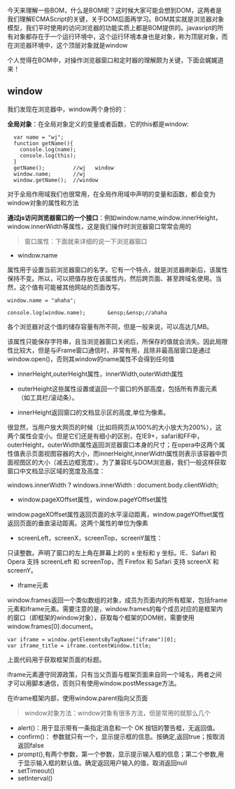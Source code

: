 今天来理解一些BOM，什么是BOM呢？这时候大家可能会想到DOM，这两者是我们理解ECMAScript的关键，关于DOM后面再学习。BOM其实就是浏览器对象模型，我们平时使用的访问浏览器的功能实质上都是BOM提供的。javasript的所有对象都存在于一个运行环境中，这个运行环境本身也是对象，称为顶层对象，而在浏览器环境中，这个顶层对象就是window

个人觉得在BOM中，对操作浏览器窗口和定时器的理解颇为关键，下面会娓娓道来！
## window ##
我们发现在浏览器中，window两个身份的：

 
**全局对象**：在全局对象定义的变量或者函数，它的this都是window:
    
      var name = "wj";
      function getName(){
        console.log(name);
        console.log(this);
      }
      getName();         //wj   window
      window.name;       //wj 
      window.getName();  //window

对于全局作用域我们也很常用，在全局作用域中声明的变量和函数，都会变为window对象的属性和方法

**通过js访问浏览器窗口的一个接口**：例如window.name,window.innerHeight，window.innerWidth等属性，这是我们操作时浏览器窗口常常会用的
  


> 窗口属性：下面就来详细的说一下浏览器窗口

- window.name

属性用于设置当前浏览器窗口的名字。它有一个特点，就是浏览器刷新后，该属性保持不变。所以，可以把值存放在该属性内，然后跨页面、甚至跨域名使用。当然，这个值有可能被其他网站的页面改写。

    window.name = "ahaha";

    console.log(window.name);       &ensp;&ensp;//ahaha

各个浏览器对这个值的储存容量有所不同，但是一般来说，可以高达几MB。

该属性只能保存字符串，且当浏览器窗口关闭后，所保存的值就会消失。因此局限性比较大，但是与iFrame窗口通信时，非常有用，且除非最高层窗口是通过window.open()，否则其window的name属性不会得到任何值
 
- innerHeight,outerHeight属性，innerWidth,outerWidth属性

 - outerHeight这些属性设置或返回一个窗口的外部高度，包括所有界面元素（如工具栏/滚动条）。
 - innerHeight返回窗口的文档显示区的高度,单位为像素。
 
很显然，当用户放大网页的时候（比如将网页从100%的大小放大为200%），这两个属性会变小。但是它们还是有细小的区别，在IE9+，safari和FF中，outerHeight，outerWidth属性返回浏览器窗口本身的尺寸；在opera中这两个属性值表示页面视图容器的大小，而innerHeight,innerWidth属性则表示该容器中页面视图区的大小（减去边框宽度）。为了兼容IE与DOM浏览器，我们一般这样获取窗口中文档显示区域的宽度及高度：

 windows.innerWidth ? windows.innerWidth : document.body.clientWidth;


- window.pageXOffset属性，window.pageYOffset属性

window.pageXOffset属性返回页面的水平滚动距离，window.pageYOffset属性返回页面的垂直滚动距离。这两个属性的单位为像素

- screenLeft，screenX，screenTop，screenY属性：

 只读整数。声明了窗口的左上角在屏幕上的的 x 坐标和 y 坐标。IE、Safari 和 Opera 支持 screenLeft 和 screenTop，而 Firefox 和 Safari 支持 screenX 和 screenY。

- iframe元素

window.frames返回一个类似数组的对象，成员为页面内的所有框架，包括frame元素和iframe元素。需要注意的是，window.frames的每个成员对应的是框架内的窗口（即框架的window对象），获取每个框架的DOM树，需要使用window.frames[0].document。

    var iframe = window.getElementsByTagName("iframe")[0];
    var iframe_title = iframe.contentWindow.title;

上面代码用于获取框架页面的标题。

iframe元素遵守同源政策，只有当父页面与框架页面来自同一个域名，两者之间才可以用脚本通信，否则只有使用window.postMessage方法。

在iframe框架内部，使用window.parent指向父页面
> window对象方法：window对象有很多方法，但是常用的就那么几个

- alert()：用于显示带有一条指定消息和一个 OK 按钮的警告框，无返回值。
- confirm()： 参数就只有一个，显示提示框的信息。按确定,返回true；按取消返回false
- prompt(),有两个参数，第一个参数，显示提示输入框的信息；第二个参数,用于显示输入框的默认值。确定返回用户输入的值，取消返回null
- setTimeout()
- setInterval()











